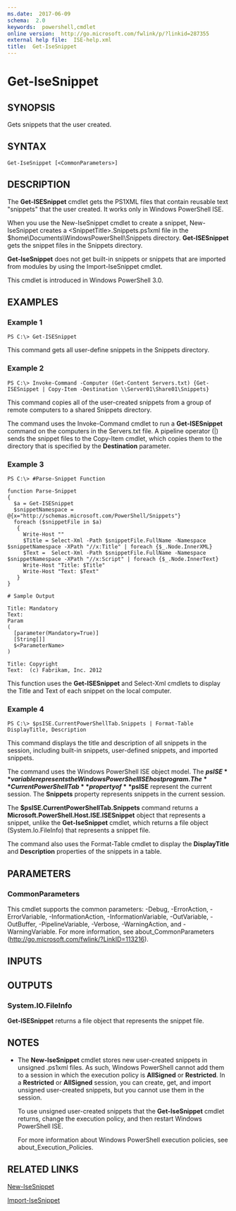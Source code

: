 ```yaml
---
ms.date:  2017-06-09
schema:  2.0
keywords:  powershell,cmdlet
online version:  http://go.microsoft.com/fwlink/p/?linkid=287355
external help file:  ISE-help.xml
title:  Get-IseSnippet
---
```


# Get-IseSnippet

## SYNOPSIS
Gets snippets that the user created.

## SYNTAX

```
Get-IseSnippet [<CommonParameters>]
```

## DESCRIPTION
The **Get-ISESnippet** cmdlet gets the PS1XML files that contain reusable text "snippets" that the user created.
It works only in Windows PowerShell ISE.

When you use the New-IseSnippet cmdlet to create a snippet, New-IseSnippet creates a \<SnippetTitle\>.Snippets.ps1xml file in the $home\Documents\WindowsPowerShell\Snippets directory.
**Get-ISESnippet** gets the snippet files in the Snippets directory.

**Get-IseSnippet** does not get built-in snippets or snippets that are imported from modules by using the Import-IseSnippet cmdlet.

This cmdlet is introduced in Windows PowerShell 3.0.

## EXAMPLES

### Example 1
```
PS C:\> Get-ISESnippet
```

This command gets all user-define snippets in the Snippets directory.

### Example 2
```
PS C:\> Invoke-Command -Computer (Get-Content Servers.txt) {Get-ISESnippet | Copy-Item -Destination \\Server01\Share01\Snippets}
```

This command copies all of the user-created snippets from a group of remote computers to a shared Snippets directory.

The command uses the Invoke-Command cmdlet to run a **Get-ISESnippet** command on the computers in the Servers.txt file.
A pipeline operator (|) sends the snippet files to the Copy-Item cmdlet, which copies them to the directory that is specified by the **Destination** parameter.

### Example 3
```
PS C:\> #Parse-Snippet Function

function Parse-Snippet
{
  $a = Get-ISESnippet
  $snippetNamespace = @{x="http://schemas.microsoft.com/PowerShell/Snippets"}
  foreach ($snippetFile in $a)
   {
     Write-Host ""
     $Title = Select-Xml -Path $snippetFile.FullName -Namespace $snippetNamespace -XPath "//x:Title" | foreach {$_.Node.InnerXML}
     $Text =  Select-Xml -Path $snippetFile.FullName -Namespace $snippetNamespace -XPath "//x:Script" | foreach {$_.Node.InnerText}
     Write-Host "Title: $Title"
     Write-Host "Text: $Text"
   }
}

# Sample Output

Title: Mandatory
Text:
Param
(
  [parameter(Mandatory=True)]
  [String[]]
  $<ParameterName>
)

Title: Copyright
Text:  (c) Fabrikam, Inc. 2012
```

This function uses the **Get-ISESnippet** and Select-Xml cmdlets to display the Title and Text of each snippet on the local computer.

### Example 4
```
PS C:\> $psISE.CurrentPowerShellTab.Snippets | Format-Table DisplayTitle, Description
```

This command displays the title and description of all snippets in the session, including built-in snippets, user-defined snippets, and imported snippets.

The command uses the Windows PowerShell ISE object model.
The **$psISE** variable represents the Windows PowerShell ISE host program.
The **CurrentPowerShellTab** property of **$psISE** represent the current session.
The **Snippets** property represents snippets in the current session.

The **$psISE.CurrentPowerShellTab.Snippets** command returns a  **Microsoft.PowerShell.Host.ISE.ISESnippet** object that represents a snippet, unlike the **Get-IseSnippet** cmdlet, which returns a file object (System.Io.FileInfo) that represents a snippet file.

The command also uses the Format-Table cmdlet to display the **DisplayTitle** and **Description** properties of the snippets in a table.

## PARAMETERS

### CommonParameters
This cmdlet supports the common parameters: -Debug, -ErrorAction, -ErrorVariable, -InformationAction, -InformationVariable, -OutVariable, -OutBuffer, -PipelineVariable, -Verbose, -WarningAction, and -WarningVariable. For more information, see about_CommonParameters (http://go.microsoft.com/fwlink/?LinkID=113216).

## INPUTS

## OUTPUTS

### System.IO.FileInfo
**Get-ISESnippet** returns a file object that represents the snippet file.

## NOTES
* The **New-IseSnippet** cmdlet stores new user-created snippets in unsigned .ps1xml files. As such, Windows PowerShell cannot add them to a session in which the execution policy is **AllSigned** or **Restricted**. In a **Restricted** or **AllSigned** session, you can create, get, and import unsigned user-created snippets, but you cannot use them in the session.

  To use unsigned user-created snippets that the **Get-IseSnippet** cmdlet returns, change the execution policy, and then restart Windows PowerShell ISE.

  For more information about Windows PowerShell execution policies, see about_Execution_Policies.

## RELATED LINKS

[New-IseSnippet](New-IseSnippet.md)

[Import-IseSnippet](Import-IseSnippet.md)

